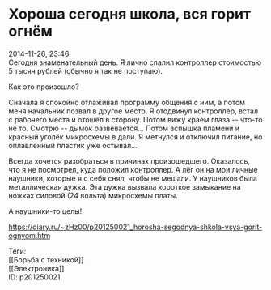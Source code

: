Хороша сегодня школа, вся горит огнём
======================================

   
 2014-11-26, 23:46   
  Сегодня знаменательный день. Я лично спалил контроллер стоимостью 5 тысяч рублей (обычно я так не поступаю).   
   
 Как это произошло?   
   
 Сначала я спокойно отлаживал программу общения с ним, а потом меня начальник позвал в другое место. Я отодвинул контроллер, встал с рабочего места и отошёл в сторону. Потом вижу краем глаза -- что-то не то. Смотрю -- дымок развевается... Потом вспышка пламени и красный уголёк микросхемы в дали. Я метнулся и отключил питание, но оплавленный пластик уже остывал...   
   
 Всегда хочется разобраться в причинах произошедшего. Оказалось, что я не посмотрел, куда положил контроллер. А лёг он на мои личные наушники, которые я с себя снял, чтобы не мешали. У наушников была металлическая дужка. Эта дужка вызвала короткое замыкание на ножках силовой (24 вольта) микросхемы платы.   
   
 А наушники-то целы!   
    
 <https://diary.ru/~zHz00/p201250021_horosha-segodnya-shkola-vsya-gorit-ognyom.htm>   
   
 Теги:   
 [[Борьба с техникой]]   
 [[Электроника]]   
 ID: p201250021
